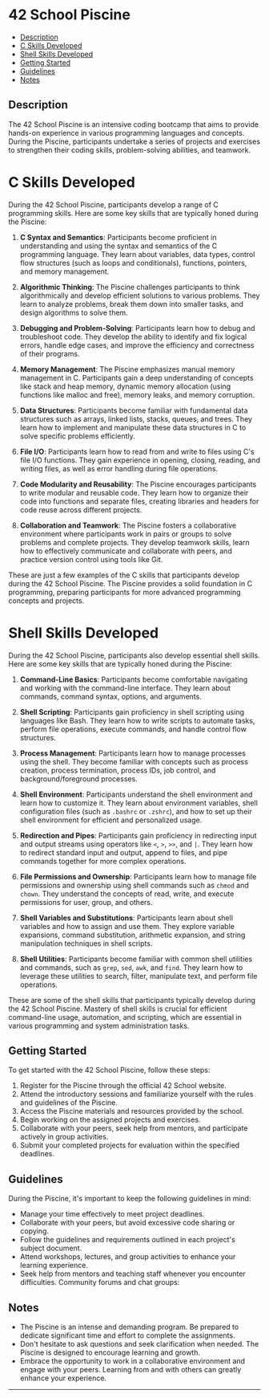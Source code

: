 # 42 School Piscine

- [Description](#description)
- [C Skills Developed](#c-skills-developed)
- [Shell Skills Developed](#shell-skills-developed)
- [Getting Started](#getting-started)
- [Guidelines](#guidelines)
- [Notes](#notes)

## Description
The 42 School Piscine is an intensive coding bootcamp that aims to provide hands-on experience in various programming languages and concepts. During the Piscine, participants undertake a series of projects and exercises to strengthen their coding skills, problem-solving abilities, and teamwork.

# C Skills Developed

During the 42 School Piscine, participants develop a range of C programming skills. Here are some key skills that are typically honed during the Piscine:

1. **C Syntax and Semantics**: Participants become proficient in understanding and using the syntax and semantics of the C programming language. They learn about variables, data types, control flow structures (such as loops and conditionals), functions, pointers, and memory management.

2. **Algorithmic Thinking**: The Piscine challenges participants to think algorithmically and develop efficient solutions to various problems. They learn to analyze problems, break them down into smaller tasks, and design algorithms to solve them.

3. **Debugging and Problem-Solving**: Participants learn how to debug and troubleshoot code. They develop the ability to identify and fix logical errors, handle edge cases, and improve the efficiency and correctness of their programs.

4. **Memory Management**: The Piscine emphasizes manual memory management in C. Participants gain a deep understanding of concepts like stack and heap memory, dynamic memory allocation (using functions like malloc and free), memory leaks, and memory corruption.

5. **Data Structures**: Participants become familiar with fundamental data structures such as arrays, linked lists, stacks, queues, and trees. They learn how to implement and manipulate these data structures in C to solve specific problems efficiently.

6. **File I/O**: Participants learn how to read from and write to files using C's file I/O functions. They gain experience in opening, closing, reading, and writing files, as well as error handling during file operations.

7. **Code Modularity and Reusability**: The Piscine encourages participants to write modular and reusable code. They learn how to organize their code into functions and separate files, creating libraries and headers for code reuse across different projects.

8. **Collaboration and Teamwork**: The Piscine fosters a collaborative environment where participants work in pairs or groups to solve problems and complete projects. They develop teamwork skills, learn how to effectively communicate and collaborate with peers, and practice version control using tools like Git.

These are just a few examples of the C skills that participants develop during the 42 School Piscine. The Piscine provides a solid foundation in C programming, preparing participants for more advanced programming concepts and projects.

# Shell Skills Developed

During the 42 School Piscine, participants also develop essential shell skills. Here are some key skills that are typically honed during the Piscine:

1. **Command-Line Basics**: Participants become comfortable navigating and working with the command-line interface. They learn about commands, command syntax, options, and arguments.

2. **Shell Scripting**: Participants gain proficiency in shell scripting using languages like Bash. They learn how to write scripts to automate tasks, perform file operations, execute commands, and handle control flow structures.

3. **Process Management**: Participants learn how to manage processes using the shell. They become familiar with concepts such as process creation, process termination, process IDs, job control, and background/foreground processes.

4. **Shell Environment**: Participants understand the shell environment and learn how to customize it. They learn about environment variables, shell configuration files (such as `.bashrc` or `.zshrc`), and how to set up their shell environment for efficient and personalized usage.

5. **Redirection and Pipes**: Participants gain proficiency in redirecting input and output streams using operators like `<`, `>`, `>>`, and `|`. They learn how to redirect standard input and output, append to files, and pipe commands together for more complex operations.

6. **File Permissions and Ownership**: Participants learn how to manage file permissions and ownership using shell commands such as `chmod` and `chown`. They understand the concepts of read, write, and execute permissions for user, group, and others.

7. **Shell Variables and Substitutions**: Participants learn about shell variables and how to assign and use them. They explore variable expansions, command substitution, arithmetic expansion, and string manipulation techniques in shell scripts.

8. **Shell Utilities**: Participants become familiar with common shell utilities and commands, such as `grep`, `sed`, `awk`, and `find`. They learn how to leverage these utilities to search, filter, manipulate text, and perform file operations.

These are some of the shell skills that participants typically develop during the 42 School Piscine. Mastery of shell skills is crucial for efficient command-line usage, automation, and scripting, which are essential in various programming and system administration tasks.

## Getting Started
To get started with the 42 School Piscine, follow these steps:

1. Register for the Piscine through the official 42 School website.
2. Attend the introductory sessions and familiarize yourself with the rules and guidelines of the Piscine.
3. Access the Piscine materials and resources provided by the school.
4. Begin working on the assigned projects and exercises.
5. Collaborate with your peers, seek help from mentors, and participate actively in group activities.
6. Submit your completed projects for evaluation within the specified deadlines.

## Guidelines
During the Piscine, it's important to keep the following guidelines in mind:

- Manage your time effectively to meet project deadlines.
- Collaborate with your peers, but avoid excessive code sharing or copying.
- Follow the guidelines and requirements outlined in each project's subject document.
- Attend workshops, lectures, and group activities to enhance your learning experience.
- Seek help from mentors and teaching staff whenever you encounter difficulties.
Community forums and chat groups: <List of forums and chat groups where you can seek help and discuss coding questions>

## Notes
- The Piscine is an intense and demanding program. Be prepared to dedicate significant time and effort to complete the assignments.
- Don't hesitate to ask questions and seek clarification when needed. The Piscine is designed to encourage learning and growth.
- Embrace the opportunity to work in a collaborative environment and engage with your peers. Learning from and with others can greatly enhance your experience.

---
